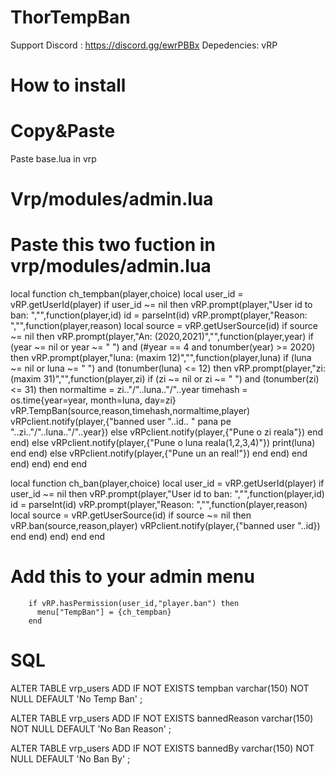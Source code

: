 # ThorTempBan

Support Discord : https://discord.gg/ewrPBBx
Depedencies: vRP

# How to install 

# Copy&Paste

Paste base.lua in vrp

# Vrp/modules/admin.lua

# Paste this two fuction in vrp/modules/admin.lua

local function ch_tempban(player,choice)
	local user_id = vRP.getUserId(player)
	if user_id ~= nil then
		vRP.prompt(player,"User id to ban: ","",function(player,id)
			id = parseInt(id)
			vRP.prompt(player,"Reason: ","",function(player,reason)
				local source = vRP.getUserSource(id)
        if source ~= nil then
          vRP.prompt(player,"An: (2020,2021)","",function(player,year)
            if (year ~= nil or year ~= " ") and (#year == 4 and tonumber(year) >= 2020) then
              vRP.prompt(player,"luna: (maxim 12)","",function(player,luna)
                if (luna ~= nil or luna ~= " ") and (tonumber(luna) <= 12) then
                  vRP.prompt(player,"zi: (maxim 31)","",function(player,zi)
                    if (zi ~= nil or zi ~= " ") and (tonumber(zi) <= 31) then
                      normaltime = zi.."/"..luna.."/"..year
                      timehash = os.time{year=year, month=luna, day=zi}
                      vRP.TempBan(source,reason,timehash,normaltime,player)
                      vRPclient.notify(player,{"banned user "..id.. " pana pe "..zi.."/"..luna.."/"..year})
                    else
                      vRPclient.notify(player,{"Pune o zi reala"})
                    end
                  end)
                else
                  vRPclient.notify(player,{"Pune o luna reala(1,2,3,4)"})
                  print(luna)
                end
              end)
            else
              vRPclient.notify(player,{"Pune un an real!"})
            end
          end)
				end
			end)
		end)
	end
end

local function ch_ban(player,choice)
    local user_id = vRP.getUserId(player)
    if user_id ~= nil then
        vRP.prompt(player,"User id to ban: ","",function(player,id)
            id = parseInt(id)
            vRP.prompt(player,"Reason: ","",function(player,reason)
                local source = vRP.getUserSource(id)
                if source ~= nil then
                    vRP.ban(source,reason,player)
                    vRPclient.notify(player,{"banned user "..id})
                end
            end)
        end)
    end
end

# Add this to your admin menu

        if vRP.hasPermission(user_id,"player.ban") then
          menu["TempBan"] = {ch_tempban}
        end

# SQL 

ALTER TABLE vrp_users ADD IF NOT EXISTS tempban varchar(150) NOT NULL DEFAULT 'No Temp Ban' ;

ALTER TABLE vrp_users ADD IF NOT EXISTS bannedReason varchar(150) NOT NULL DEFAULT 'No Ban Reason' ;

ALTER TABLE vrp_users ADD IF NOT EXISTS bannedBy varchar(150) NOT NULL DEFAULT 'No Ban By' ;
